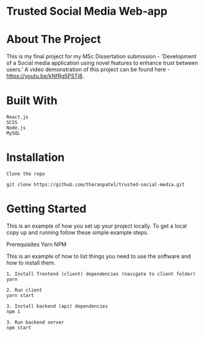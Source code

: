 # Trusted Social Media Web-app

# About The Project

This is my final project for my MSc Dissertation submission - 'Development of a Social media application using novel features to enhance trust between users.' A video demonstration of this project can be found here - https://youtu.be/kNfRg5PSTj8.

# Built With

    React.js
    SCSS
    Node.js
    MySQL

# Installation

    Clone the repo

    git clone https://github.com/tharanpatel/trusted-social-media.git

    
# Getting Started

This is an example of how you set up your project locally. To get a local copy up and running follow these simple example steps.

Prerequisites
    Yarn
    NPM

This is an example of how to list things you need to use the software and how to install them.

    1. Install frontend (client) dependencies (navigate to client folder)
    yarn

    2. Run client
    yarn start

    3. Install backend (api) dependencies
    npm i

    3. Run backend server
    npm start

